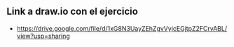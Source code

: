 ## Link a draw.io con el ejercicio<br>

* https://drive.google.com/file/d/1xG8N3UayZEhZgvVyjcEGjtpZ2FCrvABL/view?usp=sharing